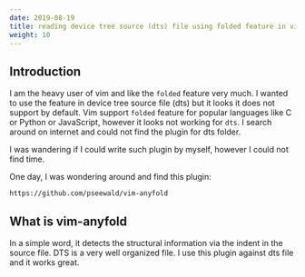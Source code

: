 ```yaml
---
date: 2019-08-19
title: reading device tree source (dts) file using folded feature in vim
weight: 10
---
```


## Introduction

I am the heavy user of vim and like the `folded` feature very much. I wanted to
use the feature in device tree source file (dts) but it looks it does not
support by default. Vim support `folded` feature for popular languages like C
or Python or JavaScript, however it looks not working for `dts`. I search
around on internet and could not find the plugin for dts folder.

I was wandering if I could write such plugin by myself, however I could not
find time. 

One day, I was wondering around and find this plugin:

```
https://github.com/pseewald/vim-anyfold
```

## What is vim-anyfold

In a simple word, it detects the structural information via the indent in the
source file. DTS is a very well organized file. I use this plugin against dts
file and it works great.
